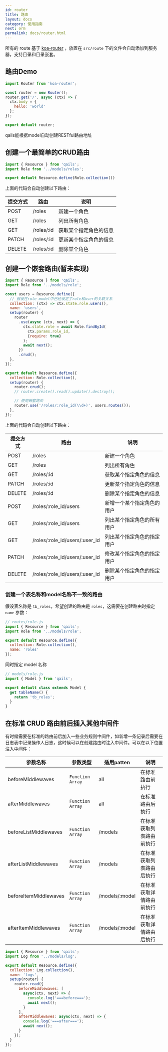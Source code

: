 ```yaml
---
id: router
title: 路由
layout: docs
category: 使用指南
next: orm
permalink: docs/router.html
---
```


所有的 route 基于 [koa-router](https://www.npmjs.com/package/koa-router) ，放置在 `src/route` 下的文件会自动添加到服务器，支持目录和目录嵌套。

## 路由Demo
```js
import Router from 'koa-router';

const router = new Router();
router.get('/', async (ctx) => {
  ctx.body = {
    hello: 'world'
  };
});

export default router;
```

qails能根据model自动创建RESTful路由地址

## 创建一个最简单的CRUD路由
```js
import { Resource } from 'qails';
import Role from '../models/roles';

export default Resource.define(Role.collection())
```

上面的代码会自动创建以下路由：

提交方式 | 路由 | 说明
--- | --- | ---
POST | /roles | 新建一个角色
GET | /roles | 列出所有角色
GET | /roles/:id | 获取某个指定角色的信息
PATCH | /roles/:id | 更新某个指定角色的信息
DELETE | /roles/:id | 删除某个角色

## 创建一个嵌套路由(暂未实现)
```js
import { Resource } from 'qails';
import Role from '../models/role';

const users = Resource.define({
  // 假设在role model中已经设定了role和user的关联关系
  collection: (ctx) => ctx.state.role.users(),
  name: 'users',
  setup(router) {
    router
      .use(async (ctx, next) => {
        ctx.state.role = await Role.findById(
          ctx.params.role_id,
          {require: true}
        );
        await next();
      })
      .crud();
  },
});

export default Resource.define({
  collection: Role.collection(),
  setup(router) {
    router.crud();
    // router.create().read().update().destroy();

    // 使用嵌套路由
    router.use('/roles/:role_id(\\d+)', users.routes());
  },
});

```
上面的代码会自动创建以下路由：

 提交方式 | 路由 | 说明
---|---|---
POST|/roles|新建一个角色
GET|/roles|列出所有角色
GET|/roles/:id|获取某个指定角色的信息
PATCH|/roles/:id|更新某个指定角色的信息
DELETE|/roles/:id|删除某个指定角色的信息
POST|/roles/:role_id/users|新增一个某个指定角色的用户
GET|/roles/:role_id/users|列出某个指定角色的所有用户
GET|/roles/:role_id/users/:user_id|列出某个指定角色的指定用户
PATCH|/roles/:role_id/users/:user_id|修改某个指定角色的指定用户
DELETE|/roles/:role_id/users/:user_id|删除某个指定角色的指定用户

### 创建一个表名称和model名称不一致的路由
假设表名称是 `tb_roles`，希望创建的路由是 `roles`，这需要在创建路由时指定 `name` 参数：

```js
// routes/role.js
import { Resource } from 'qails';
import Role from '../models/role';

export default Resource.define({
  collection: Role.collection(),
  name: 'roles'
});
```

同时指定 model 名称

```js
// models/role.js
import { Model } from 'qails';

export default class extends Model {
  get tableName() {
    return 'tb_roles';
  }
}
```

## 在标准 CRUD 路由前后插入其他中间件
有时候需要在标准的路由前后加入一些业务规则中间件，如新增一条记录后需要在日志表中记录操作人日志，这时候可以在创建路由时注入中间件。可以在以下位置注入中间件：

参数名称 | 参数类型 | 适用patten | 说明
--- | --- | --- | ---
beforeMiddlewaves | `Function` `Array` | all | 在标准路由前执行
afterMiddlewaves | `Function` `Array` | all | 在标准路由后执行
beforeListMiddlewaves | `Function` `Array` | /models | 在标准获取列表路由前执行
afterListMiddlewaves | `Function` `Array` | /models | 在标准获取列表路由后执行
beforeItemMiddlewaves | `Function` `Array` | /models/:model | 在标准获取详情路由前执行
afterItemMiddlewaves | `Function` `Array` | /models/:model | 在标准获取详情路由后执行

```js
import { Resource } from 'qails';
import Log from '../models/log';

export default Resource.define({
  collection: Log.collection(),
  name: 'logs',
  setup(router) {
    router.read({
      beforeMiddlewaves: [
        async(ctx, next) => {
          console.log('===before===');
          await next();
        }
      ],
      afterMiddlewaves: async(ctx, next) => {
        console.log('===after===');
        await next();
      }
    });
  }
});
```
